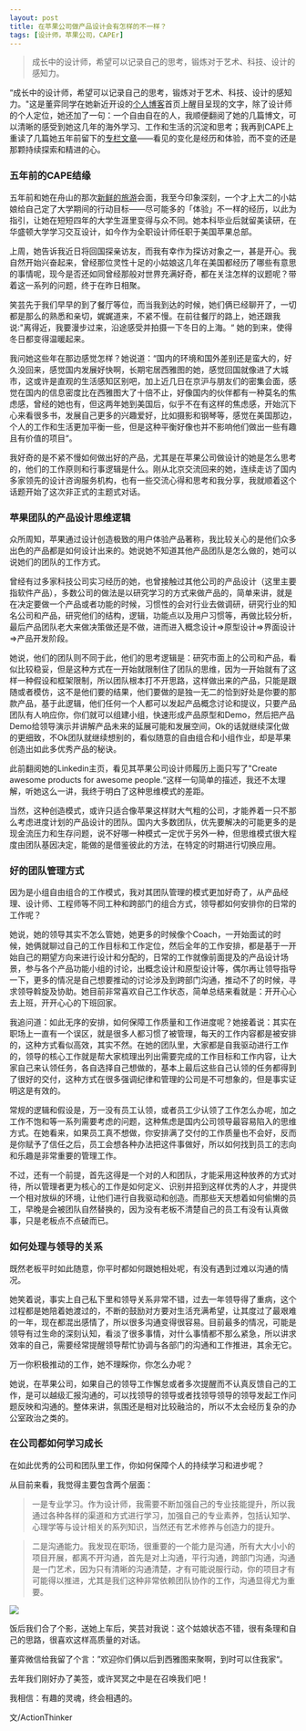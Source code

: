 ```yaml
---
layout: post
title: 在苹果公司做产品设计会有怎样的不一样？
tags: [设计师，苹果公司，CAPEr]
---
```


> 成长中的设计师，希望可以记录自己的思考，锻炼对于艺术、科技、设计的感知力。

“成长中的设计师，希望可以记录自己的思考，锻炼对于艺术、科技、设计的感知力。"这是董弈同学在她新近开设的[个人博客](https://ellendesign.github.io/)首页上醒目呈现的文字，除了设计师的个人定位，她还加了一句：一个自由自在的人，我顺便翻阅了她的几篇博文，可以清晰的感受到她这几年的海外学习、工作和生活的沉淀和思考；我再到CAPE上重读了几篇她五年前留下的[专栏文章](http://hicape.com/category/column/ellen/)——看见的变化是经历和体验，而不变的还是那颗持续探索和精进的心。

### 五年前的CAPE结缘
五年前和她在舟山的那次[新鲜的旅游](http://hicape.com/2012/10/fresh-travel/)会面，我至今印象深刻，一个才上大二的小姑娘给自己定了大学期间的行动目标——尽可能多的「体验」不一样的经历，以此为指引，让她在短短四年的大学生涯里变得与众不同。她本科毕业后就留美读研，在华盛顿大学学习交互设计，如今作为全职设计师任职于美国苹果总部。

上周，她告诉我近日将回国探亲访友，而我有幸作为探访对象之一，甚是开心。我自然开始兴奋起来，曾经那位灵性十足的小姑娘这几年在美国都经历了哪些有意思的事情呢，现今是否还如同曾经那般对世界充满好奇，都在关注怎样的议题呢？带着这一系列的问题，终于在昨日相聚。

笑芸先于我们早早的到了餐厅等位，而当我到达的时候，她们俩已经聊开了，一切都是那么的熟悉和亲切，娓娓道来，不紧不慢。在前往餐厅的路上，她还跟我说:"离得近，我要漫步过来，沿途感受并拍摄一下冬日的上海。“ 她的到来，使得冬日都变得温暖起来。

我问她这些年在那边感觉怎样？她说道：“国内的环境和国外差别还是蛮大的，好久没回来，感觉国内发展好快啊，长期宅居西雅图的她，感觉回国就像进了大城市，这或许是直观的生活感知区别吧，加上近几日在京沪与朋友们的密集会面，感觉在国内的信息密度比在西雅图大了十倍不止，好像国内的伙伴都有一种莫名的焦虑感，曾经的她也有，但这两年她到美国后，似乎不在有这样的焦虑感，开始沉下心来看很多书，发展自己更多的兴趣爱好，比如摄影和钢琴等，感觉在美国那边，个人的工作和生活更加平衡一些，但是这种平衡好像也并不影响他们做出一些有趣且有价值的项目“。

我好奇的是不紧不慢如何做出好的产品，尤其是在苹果公司做设计的她是怎么思考的，他们的工作原则和行事逻辑是什么。刚从北京交流回来的她，连续走访了国内多家领先的设计咨询服务机构，也有一些交流心得和思考和我分享，我就顺着这个话题开始了这次非正式的主题式对话。


### 苹果团队的产品设计思维逻辑
众所周知，苹果通过设计创造极致的用户体验产品著称，我比较关心的是他们众多出色的产品都是如何设计出来的。她说她不知道其他产品团队是怎么做的，她可以说她们的团队的工作方式。

曾经有过多家科技公司实习经历的她，也曾接触过其他公司的产品设计（这里主要指软件产品），多数公司的做法是以研究学习的方式来做产品的，简单来讲，就是在决定要做一个产品或者功能的时候，习惯性的会对行业去做调研，研究行业的知名公司和产品，研究他们的结构，逻辑，功能点以及用户习惯等，再做比较分析，最后产品团队老大来做决策做还是不做，进而进入概念设计=>原型设计=>界面设计=>产品开发阶段。

她说，他们的团队则不同于此，他们的思考逻辑是：研究市面上的公司和产品，看似比较稳妥，但是这种方式在一开始就限制住了团队的思维，因为一开始就有了这样一种假设和框架限制，所以团队根本打不开思路，这样做出来的产品，只能是跟随或者模仿，这不是他们要的结果，他们要做的是独一无二的恰到好处是你要的那款产品，基于此逻辑，他们任何一个人都可以发起产品概念讨论和提议，只要产品团队有人响应你，你们就可以组建小组，快速形成产品原型和Demo，然后把产品Demo给领导演示并讲解产品未来的延展可能和发展空间，Ok的话就继续深化做的更细致，不Ok团队就继续想别的，看似随意的自由组合和小组作业，却是苹果创造出如此多优秀产品的秘诀。

此前翻阅她的Linkedin主页，看见其苹果公司设计师履历上面只写了"Create awesome products for awesome people.“这样一句简单的描述，我还不太理解，听她这么一讲，我终于明白了这种思维模式的差距。

当然，这种创造模式，或许只适合像苹果这样财大气粗的公司，才能养着一只不那么考虑进度计划的产品设计的团队。国内大多数团队，优先要解决的可能更多的是现金流压力和生存问题，说不好哪一种模式一定优于另外一种，但思维模式很大程度由团队基因决定，能做的是借鉴彼此的方法，在特定的时期进行切换应用。

### 好的团队管理方式
因为是小组自由组合的工作模式，我对其团队管理的模式更加好奇了，从产品经理、设计师、工程师等不同工种和跨部门的组合方式，领导都如何安排你的日常的工作呢？

她说，她的领导其实不怎么管她，她更多的时候像个Coach，一开始面试的时候，她俩就聊过自己的工作目标和工作定位，然后全年的工作安排，都是基于一开始自己的期望方向来进行设计和分配的，日常的工作就像前面提及的产品设计场景，参与各个产品功能小组的讨论，出概念设计和原型设计等，偶尔再让领导指导一下，更多的情况是自己想要推动的讨论涉及到跨部门沟通，推动不了的时候，寻求领导斡旋及协助。她目前非常喜欢自己工作状态，简单总结来看就是：开开心心去上班，开开心心的下班回家。

我追问道：如此无序的安排，如何保障工作质量和工作进度呢？她接着说：其实在职场上一直有一个误区，就是很多人都习惯了被管理，每天的工作内容都是被安排的，这种方式看似高效，其实不然。在她的团队里，大家都是自我驱动进行工作的，领导的核心工作就是帮大家梳理出列出需要完成的工作目标和工作内容，让大家自己来认领任务，各自选择自己想做的，基本上最后这些自己认领的任务都得到了很好的交付，这种方式在很多强调纪律和管理的公司是不可想象的，但是事实证明这是有效的。

常规的逻辑和假设是，万一没有员工认领，或者员工少认领了工作怎么办呢，加之工作不饱和等一系列需要考虑的问题，这种焦虑是国内公司领导最容易陷入的思维方式。在她看来，如果员工真不想做，你安排满了交付的工作质量也不会好，反而是你赋予了信任之后，员工会想各种办法把这件事做好，所以如何找到员工的志向和乐趣是非常重要的管理工作。

不过，还有一个前提，首先这得是一个对的人和团队，才能采用这种放养的方式对待，所以管理者更为核心的工作是如何定义、识别并招到这样优秀的人才，并提供一个相对放纵的环境，让他们进行自我驱动和创造。而那些天天想着如何偷懒的员工，早晚是会被团队自然替换的，因为没有老板不清楚自己的员工有没有认真做事，只是老板点不点破而已。

### 如何处理与领导的关系
既然老板平时如此随意，你平时都如何跟她相处呢，有没有遇到过难以沟通的情况。

她笑着说，事实上自己私下里和领导关系非常不错，过去一年领导得了重病，这个过程都是她陪着她渡过的，不断的鼓励对方要对生活充满希望，让其度过了最艰难的一年，现在都混出感情了，所以很多沟通变得很容易。目前最多的情况，可能是领导有过生命的深刻认知，看淡了很多事情，对什么事情都不那么紧急，所以讲求效率的自己，需要经常提醒领导帮忙协调与各部门的沟通和工作推进，其余无它。

万一你积极推动的工作，她不理睬你，你怎么办呢？

她说，在苹果公司，如果自己的领导工作懈怠或者多次提醒而不认真反馈自己的工作，是可以越级汇报沟通的，可以找领导的领导或者找领导领导的领导发起工作问题反映和沟通的。整体来讲，氛围还是相对比较融洽的，所以不太会经历复杂的办公室政治之类的。

### 在公司都如何学习成长

在如此优秀的公司和团队里工作，你如何保障个人的持续学习和进步呢？

从目前来看，我觉得主要包含两个层面：
>一是专业学习。作为设计师，我需要不断加强自己的专业技能提升，所以我通过各种各样的渠道和方式进行学习，加强自己的专业素养，包括认知学、心理学等与设计相关的系列知识，当然还有艺术修养与创造力的提升。
 
>二是沟通能力。我发现在职场，很重要的一个能力是沟通，所有大大小小的项目开展，都离不开沟通，首先是对上沟通，平行沟通，跨部门沟通，沟通是一门艺术，因为只有清晰的沟通清楚，才有可能说服行动，你的项目才有可能得以推进，尤其是我们这种非常依赖团队协作的工作，沟通显得尤为重要。

![](https://ws2.sinaimg.cn/large/006tKfTcgy1fltgxvei9tj31400u0q7e.jpg)

饭后我们合了个影，送她上车后，笑芸对我说：这个姑娘状态不错，很有条理和自己的思路，很喜欢这样高质量的对话。

董弈微信给我留了个言：”欢迎你们俩以后到西雅图来聚啊，到时可以住我家“。

去年我们刚好办了美签，或许冥冥之中是在召唤我们吧！

我相信：有趣的灵魂，终会相遇的。


文/ActionThinker


